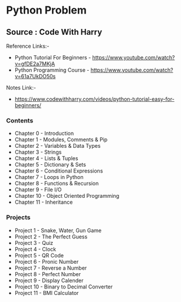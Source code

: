 # Python Problem

## Source : Code With Harry

Reference Links:-
 - Python Tutorial For Beginners - https://www.youtube.com/watch?v=gfDE2a7MKjA
 - Python Programming Course - https://www.youtube.com/watch?v=61a7UkDO50s
 
 Notes Link:- 
  - https://www.codewithharry.com/videos/python-tutorial-easy-for-beginners/

### Contents

- Chapter 0 - Introduction
- Chapter 1 - Modules, Comments & Pip
- Chapter 2 - Variables & Data Types
- Chapter 3 - Strings
- Chapter 4 - Lists & Tuples
- Chapter 5 - Dictionary & Sets
- Chapter 6 - Conditional Expressions
- Chapter 7 - Loops in Python
- Chapter 8 - Functions & Recursion
- Chapter 9 - File I/O
- Chapter 10 - Object Oriented Programming
- Chapter 11 - Inheritance

### Projects

- Project 1 - Snake, Water, Gun Game
- Project 2 - The Perfect Guess  
- Project 3 - Quiz
- Project 4 - Clock
- Project 5 -  QR Code
- Project 6 - Pronic Number
- Project 7 - Reverse a Number
- Project 8 - Perfect Number
- Project 9 - Display Calender
- Project 10 - Binary to Decimal Converter
- Project 11 - BMI Calculator
